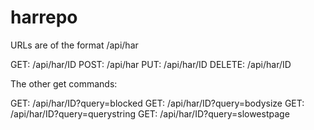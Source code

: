 # harrepo

URLs are of the format /api/har

GET: /api/har/ID
POST: /api/har
PUT: /api/har/ID
DELETE: /api/har/ID

The other get commands:

GET: /api/har/ID?query=blocked
GET: /api/har/ID?query=bodysize
GET: /api/har/ID?query=querystring
GET: /api/har/ID?query=slowestpage